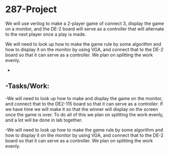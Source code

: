 287-Project
===========

We will use verilog to make a 2-player game of connect 3, display the game on a monitor, and the DE-2 board will serve as a controller that will alternate to the next player once a play is made.

We will need to look up how to make the game rule by some algorithm and how to display it on the monitor by using VGA, and connect that to the DE-2 board so that it can serve as a controller. We plan on splitting the work evenly.

-
-Tasks/Work:
-
-We will need to look up how to make and display the game on the monitor, and connect that to the DE2-115 board so that it can serve as a controller. If we have time we will make it so that the winner will display on the screen once the game is over. To do all of this we plan on splitting the work evenly, and a lot will be done in lab together. 

-We will need to look up how to make the game rule by some algorithm and how to display it on the monitor by using VGA, and connect that to the DE-2 board so that it can serve as a controller. We plan on splitting the work evenly. 

